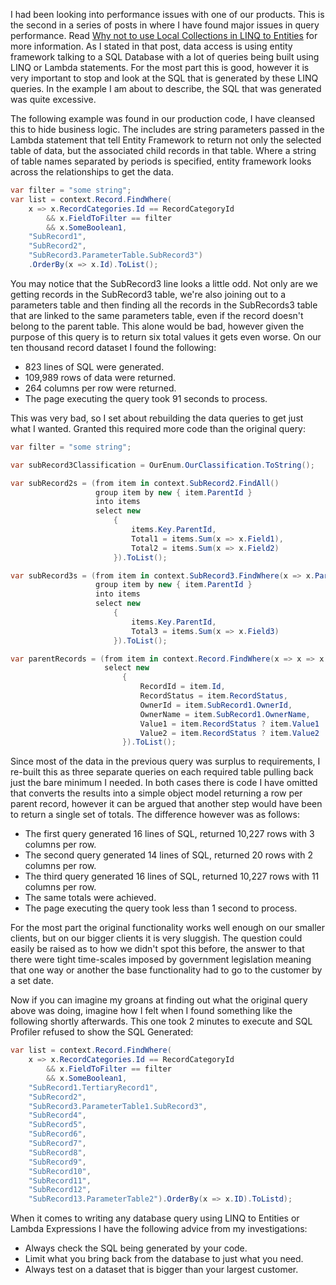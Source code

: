I had been looking into performance issues with one of our products.  This is the second in a series of posts in where I have found major issues in query performance.  Read <a href="Linq2.html" class="article-link">Why not to use Local Collections in LINQ to Entities</a> for more information.  As I stated in that post, data access is using entity framework talking to a SQL Database with a lot of queries being built using LINQ or Lambda statements.  For the most part this is good, however it is very important to stop and look at the SQL that is generated by these LINQ queries.  In the example I am about to describe, the SQL that was generated was quite excessive.

The following example was found in our production code, I have cleansed this to hide business logic.  The includes are string parameters passed in the Lambda statement that tell Entity Framework to return not only the selected table of data, but the associated child records in that table.  Where a string of table names separated by periods is specified, entity framework looks across the relationships to get the data.

```C#
var filter = "some string";
var list = context.Record.FindWhere(
    x => x.RecordCategories.Id == RecordCategoryId
        && x.FieldToFilter == filter
        && x.SomeBoolean1,
    "SubRecord1", 
    "SubRecord2",
    "SubRecord3.ParameterTable.SubRecord3")
    .OrderBy(x => x.Id).ToList();
```

You may notice that the SubRecord3 line looks a little odd. Not only are we getting records in the SubRecord3 table, we're also joining out to a parameters table and then finding all the records in the SubRecords3 table that are linked to the same parameters table, even if the record doesn't belong to the parent table.  This alone would be bad, however given the purpose of this query is to return six total values it gets even worse.  On our ten thousand record dataset I found the following:


* 823 lines of SQL were generated.
* 109,989 rows of data were returned.
* 264 columns per row were returned.
* The page executing the query took 91 seconds to process.

This was very bad, so I set about rebuilding the data queries to get just what I wanted.  Granted this required more code than the original query:

```C#
var filter = "some string";

var subRecord3Classification = OurEnum.OurClassification.ToString();

var subRecord2s = (from item in context.SubRecord2.FindAll()
                   group item by new { item.ParentId }
                   into items
                   select new
                       {
                           items.Key.ParentId,
                           Total1 = items.Sum(x => x.Field1),
                           Total2 = items.Sum(x => x.Field2)
                       }).ToList();

var subRecord3s = (from item in context.SubRecord3.FindWhere(x => x.ParameterTable.Classification == subRecord3Classification)
                   group item by new { item.ParentId }
                   into items
                   select new
                       {
                           items.Key.ParentId,
                           Total3 = items.Sum(x => x.Field3)
                       }).ToList();

var parentRecords = (from item in context.Record.FindWhere(x => x => x.RecordCategories.Id == RecordCategoryId && x.FieldToFilter == filter && x.SomeBoolean1, "SubRecord1")
                     select new
                         {
                             RecordId = item.Id,
                             RecordStatus = item.RecordStatus,
                             OwnerId = item.SubRecord1.OwnerId,
                             OwnerName = item.SubRecord1.OwnerName,
                             Value1 = item.RecordStatus ? item.Value1 : 0,
                             Value2 = item.RecordStatus ? item.Value2 : 0
                         }).ToList();
```

Since most of the data in the previous query was surplus to requirements, I re-built this as three separate queries on each required table pulling back just the bare minimum I needed.  In both cases there is code I have omitted that converts the results into a simple object model returning a row per parent record, however it can be argued that another step would have been to return a single set of totals.  The difference however was as follows:

* The first query generated 16 lines of SQL, returned 10,227 rows with 3 columns per row.
* The second query generated 14 lines of SQL, returned 20 rows with 2 columns per row.
* The third query generated 16 lines of SQL, returned 10,227 rows with 11 columns per row.
* The same totals were achieved.
* The page executing the query took less than 1 second to process.

For the most part the original functionality works well enough on our smaller clients, but on our bigger clients it is very sluggish.  The question could easily be raised as to how we didn't spot this before, the answer to that there were tight time-scales imposed by government legislation meaning that one way or another the base functionality had to go to the customer by a set date.

Now if you can imagine my groans at finding out what the original query above was doing, imagine how I felt when I found something like the following shortly afterwards.  This one took 2 minutes to execute and SQL Profiler refused to show the SQL Generated:

```C#
var list = context.Record.FindWhere(
    x => x.RecordCategories.Id == RecordCategoryId
        && x.FieldToFilter == filter
        && x.SomeBoolean1,
    "SubRecord1.TertiaryRecord1",
    "SubRecord2",
    "SubRecord3.ParameterTable1.SubRecord3",
    "SubRecord4",
    "SubRecord5",
    "SubRecord6",
    "SubRecord7",
    "SubRecord8",
    "SubRecord9",
    "SubRecord10",
    "SubRecord11",
    "SubRecord12",
    "SubRecord13.ParameterTable2").OrderBy(x => x.ID).ToListd);
```

When it comes to writing any database query using LINQ to Entities or Lambda Expressions I have the following advice from my investigations:

* Always check the SQL being generated by your code.
* Limit what you bring back from the database to just what you need.
* Always test on a dataset that is bigger than your largest customer.
